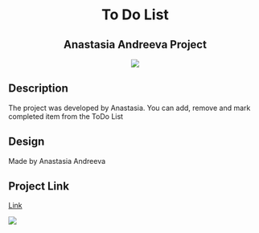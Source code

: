 <h1 align="center">To Do List</h1>

<h2 align="center">Anastasia Andreeva Project</h1>

<p align="center">

<img src="https://img.shields.io/badge/madeby-AnastasiaA1890-blue" >

</p>

## Description

The project was developed by Anastasia. You can add, remove and mark completed item from the ToDo List

## Design

Made by Anastasia Andreeva

## Project Link

<p align="center">

[Link](https://anastasiaa1890.github.io/ToDoList/)

<img src="https://i.postimg.cc/pT8RzzvM/2022-02-20-5-25-40-PM.png" >

</p>
